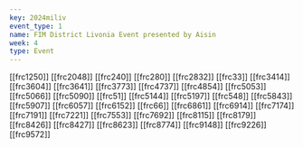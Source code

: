 ```yaml
---
key: 2024miliv
event_type: 1
name: FIM District Livonia Event presented by Aisin
week: 4
type: Event
---
```

[[frc1250]]
[[frc2048]]
[[frc240]]
[[frc280]]
[[frc2832]]
[[frc33]]
[[frc3414]]
[[frc3604]]
[[frc3641]]
[[frc3773]]
[[frc4737]]
[[frc4854]]
[[frc5053]]
[[frc5066]]
[[frc5090]]
[[frc51]]
[[frc5144]]
[[frc5197]]
[[frc548]]
[[frc5843]]
[[frc5907]]
[[frc6057]]
[[frc6152]]
[[frc66]]
[[frc6861]]
[[frc6914]]
[[frc7174]]
[[frc7191]]
[[frc7221]]
[[frc7553]]
[[frc7692]]
[[frc8115]]
[[frc8179]]
[[frc8426]]
[[frc8427]]
[[frc8623]]
[[frc8774]]
[[frc9148]]
[[frc9226]]
[[frc9572]]
